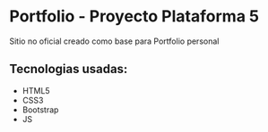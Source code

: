 <h1>Portfolio - Proyecto Plataforma 5</h1>

<p>Sitio no oficial creado como base para Portfolio personal</p>

<h2>Tecnologias usadas:</h2>

<ul>
<li>HTML5</li>
<li>CSS3</li>
<li>Bootstrap</li>
<li>JS</li>
</ul> 
